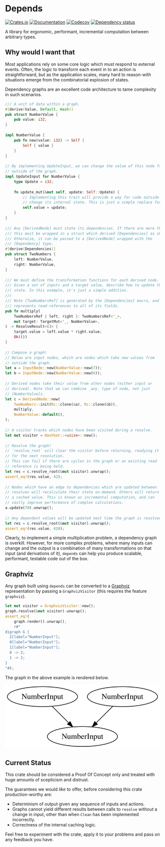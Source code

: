 # Depends

[![Crates.io](https://img.shields.io/crates/v/depends.svg)](https://crates.io/crates/depends)
[![Documentation](https://docs.rs/depends/badge.svg)](https://docs.rs/depends/)
[![Codecov](https://codecov.io/gh/Justice4Joffrey/depends-rs/coverage.svg?branch=master)](https://codecov.io/gh/Justice4Joffrey/depends-rs)
[![Dependency status](https://deps.rs/repo/github/Justice4Joffrey/depends-rs/status.svg)](https://deps.rs/repo/github/Justice4Joffrey/depends-rs)

A library for ergonomic, performant, incremental computation between
arbitrary types.

## Why would I want that

Most applications rely on some core logic which must respond to external
events. Often, the logic to transform each event in to an action is
straightforward, but as the application scales, many hard to reason-with
situations emerge from the combinatorial explosion of states.

Dependency graphs are an excellent code architecture to tame complexity in
such scenarios.

``` rust
/// A unit of data within a graph.
#[derive(Value, Default, Hash)]
pub struct NumberValue {
    pub value: i32,
}

impl NumberValue {
    pub fn new(value: i32) -> Self {
        Self { value }
    }
}

// By implementing UpdateInput, we can change the value of this node from
// outside of the graph.
impl UpdateInput for NumberValue {
    type Update = i32;

    fn update_mut(&mut self, update: Self::Update) {
        // Implementing this trait will provide a way for code outside of this graph to
        // change its internal state. This is just a simple replace for now.
        self.value = update;
    }
}

/// Any [DerivedNode] must state its dependencies. If there are more than one,
/// this must be wrapped in a struct which derived [Dependencies] as shown.
/// Otherwise, it can be passed to a [DerivedNode] wrapped with the
/// [Dependency] type.
#[derive(Dependencies)]
pub struct TwoNumbers {
    left: NumberValue,
    right: NumberValue,
}

/// We must define the transformation functions for each derived node.
/// Given a set of inputs and a target value, describe how to update the
/// state. In this example, it's just a simple addition.
///
/// Note [TwoNumbersRef] is generated by the [Dependencies] macro, and
/// represents read-references to all of its fields.
pub fn multiply(
    TwoNumbersRef { left, right }: TwoNumbersRef<'_>,
    mut target: TargetMut<'_, NumberValue>,
) -> ResolveResult<()> {
    target.value = left.value * right.value;
    Ok(())
}

// Compose a graph!
// Below are input nodes, which are nodes which take new values from
// outside the graph.
let a = InputNode::new(NumberValue::new(7));
let b = InputNode::new(NumberValue::new(6));

// Derived nodes take their value from other nodes (either input or
// derived). Note that we can combine _any_ type of node, not just
// [NumberValue]s.
let c = DerivedNode::new(
    TwoNumbers::init(Rc::clone(&a), Rc::clone(&b)),
    multiply,
    NumberValue::default(),
);

// A visitor tracks which nodes have been visited during a resolve.
let mut visitor = HashSet::<usize>::new();

// Resolve the graph!
// `resolve_root` will clear the visitor before returning, readying it
// for the next resolution.
// This can fail if there are cycles in the graph or an existing read
// reference is being held.
let res = c.resolve_root(&mut visitor).unwrap();
assert_eq!(res.value, 42);

// Nodes which have an edge to dependencies which are updated between
// resolves will recalculate their state on-demand. Others will return
// a cached value. This is known as incremental computation, and can
// vastly improve performance of complex calculations.
a.update(70).unwrap();

// Any dependent values will be updated next time the graph is resolved.
let res = c.resolve_root(&mut visitor).unwrap();
assert_eq!(res.value, 420);
```

Clearly, to implement a simple multiplication problem, a dependency graph is
overkill. However, for more complex problems, where many inputs can change
and the output is a combination of many transformations on that input (and
derivations of it), `depends` can help you produce scalable, performant,
testable code out of the box.


## Graphviz

Any graph built using `depends` can be converted to a [Graphviz](https://graphviz.org/) representation
by passing a `GraphvizVisitor` (this requires the feature `graphviz`).

``` rust 
let mut visitor = GraphvizVisitor::new();
graph.resolve(&mut visitor).unwrap();
assert_eq!(
    graph.render().unwrap(),
    r#"
digraph G {
  2[label="NumberInput"];
  0[label="NumberInput"];
  1[label="NumberInput"];
  0 -> 2;
  1 -> 2;
}
"#);
```

The graph in the above example is rendered below.

![Alt text](./product.svg)

## Current Status

This crate should be considered a Proof Of Concept only and treated with huge amounts of scepticism and distrust.

The guarantees we would _like_ to offer, before considering this crate production-worthy are:

- Determinism of output given any sequence of inputs and actions.
- Graphs cannot yield different results between calls to `resolve` without a change in input, other than when `Clean` has been implemented incorrectly.
- Correctness of the internal caching logic.

Feel free to experiment with the crate, apply it to your problems and pass on any feedback you have.

